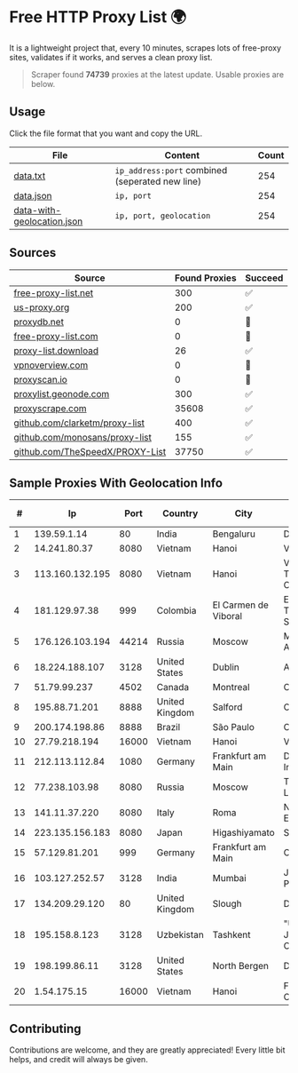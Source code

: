 
# Free HTTP Proxy List 🌍

It is a lightweight project that, every 10 minutes, scrapes lots of free-proxy sites, validates if it works, and serves a clean proxy list.


> Scraper found **74739** proxies at the latest update. Usable proxies are below.

## Usage

Click the file format that you want and copy the URL.


|File|Content|Count|
|----|-------|-----|
|[data.txt](https://raw.githubusercontent.com/themiralay/Proxy-List-World/master/data.txt)|`ip_address:port` combined (seperated new line)|254|
|[data.json](https://raw.githubusercontent.com/themiralay/Proxy-List-World/master/data.json)|`ip, port`|254|
|[data-with-geolocation.json](https://raw.githubusercontent.com/themiralay/Proxy-List-World/master/data-with-geolocation.json)|`ip, port, geolocation`|254|

## Sources

|Source|Found Proxies|Succeed|
|------|-------------|-------|
|[free-proxy-list.net](https://free-proxy-list.net)|300|✅|
|[us-proxy.org](https://www.us-proxy.org)|200|✅|
|[proxydb.net](http://proxydb.net)|0|🚫|
|[free-proxy-list.com](https://free-proxy-list.com/?page=&port=&type%5B%5D=http&type%5B%5D=https&up_time=0&search=Search)|0|🚫|
|[proxy-list.download](https://www.proxy-list.download/HTTP)|26|✅|
|[vpnoverview.com](https://vpnoverview.com/privacy/anonymous-browsing/free-proxy-servers)|0|🚫|
|[proxyscan.io](https://www.proxyscan.io)|0|🚫|
|[proxylist.geonode.com](https://proxylist.geonode.com/api/proxy-list?limit=300&page=1&sort_by=lastChecked&sort_type=desc&protocols=http,https)|300|✅|
|[proxyscrape.com](https://api.proxyscrape.com/v2/?request=displayproxies&protocol=http&timeout=10000&country=all&ssl=all&anonymity=all)|35608|✅|
|[github.com/clarketm/proxy-list](https://raw.githubusercontent.com/clarketm/proxy-list/master/proxy-list-raw.txt)|400|✅|
|[github.com/monosans/proxy-list](https://raw.githubusercontent.com/monosans/proxy-list/main/proxies/http.txt)|155|✅|
|[github.com/TheSpeedX/PROXY-List](https://raw.githubusercontent.com/TheSpeedX/PROXY-List/master/http.txt)|37750|✅|


## Sample Proxies With Geolocation Info

|#|Ip|Port|Country|City|Internet Service Provider|
|-|--|----|-------|----|-------------------------|
|1|139.59.1.14|80|India|Bengaluru|DIGITALOCEAN|
|2|14.241.80.37|8080|Vietnam|Hanoi|VNPT|
|3|113.160.132.195|8080|Vietnam|Hanoi|VietNam Post and Telecom Corporation|
|4|181.129.97.38|999|Colombia|El Carmen de Viboral|EPM Telecomunicaciones S.A. E.S.P.|
|5|176.126.103.194|44214|Russia|Moscow|Miglovets Egor Andreevich|
|6|18.224.188.107|3128|United States|Dublin|Amazon.com, Inc.|
|7|51.79.99.237|4502|Canada|Montreal|OVH SAS|
|8|195.88.71.201|8888|United Kingdom|Salford|OVH SAS|
|9|200.174.198.86|8888|Brazil|São Paulo|Claro S.A|
|10|27.79.218.194|16000|Vietnam|Hanoi|Viettel Corporation|
|11|212.113.112.84|1080|Germany|Frankfurt am Main|DpkgSoft International Limited|
|12|77.238.103.98|8080|Russia|Moscow|Telecom-Birzha, LLC|
|13|141.11.37.220|8080|Italy|Roma|NForce Entertainment B.V.|
|14|223.135.156.183|8080|Japan|Higashiyamato|So-net Corporation|
|15|57.129.81.201|999|Germany|Frankfurt am Main|OVH SAS|
|16|103.127.252.57|3128|India|Mumbai|Juweriyah Networks Private Limited|
|17|134.209.29.120|80|United Kingdom|Slough|DigitalOcean, LLC|
|18|195.158.8.123|3128|Uzbekistan|Tashkent|"Uzbektelekom" Joint Stock Company|
|19|198.199.86.11|3128|United States|North Bergen|DigitalOcean, LLC|
|20|1.54.175.15|16000|Vietnam|Hanoi|FPT Telecom Company|



## Contributing

Contributions are welcome, and they are greatly appreciated! Every
little bit helps, and credit will always be given.

